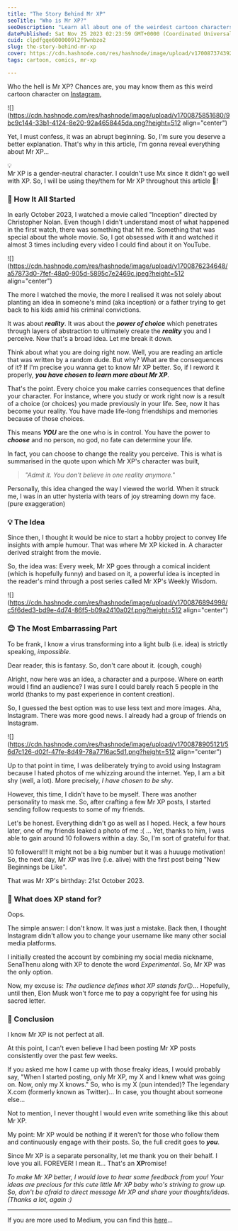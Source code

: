 ```yaml
---
title: "The Story Behind Mr XP"
seoTitle: "Who is Mr XP?"
seoDescription: "Learn all about one of the weirdest cartoon characters on Instagram..."
datePublished: Sat Nov 25 2023 02:23:59 GMT+0000 (Coordinated Universal Time)
cuid: clpdfgqe6000009l2f9wnbzo2
slug: the-story-behind-mr-xp
cover: https://cdn.hashnode.com/res/hashnode/image/upload/v1700873743922/b6251d14-b72c-4e6a-992f-a3c663c83b2c.png
tags: cartoon, comics, mr-xp

---
```


Who the hell is Mr XP? Chances are, you may know them as this weird cartoon character on [Instagram](https://www.instagram.com/senathenu_xp/),

![](https://cdn.hashnode.com/res/hashnode/image/upload/v1700875851680/9bc9c144-33b1-4124-8e20-92a4658445da.png?height=512 align="center")

Yet, I must confess, it was an abrupt beginning. So, I'm sure you deserve a better explanation. That's why in this article, I'm gonna reveal everything about Mr XP...

<div data-node-type="callout">
<div data-node-type="callout-emoji">💡</div>
<div data-node-type="callout-text">Mr XP is a gender-neutral character. I couldn't use Mx since it didn't go well with XP. So, I will be using they/them for Mr XP throughout this article 🙌!</div>
</div>

### 💫 How It All Started

In early October 2023, I watched a movie called "Inception" directed by Christopher Nolan. Even though I didn't understand most of what happened in the first watch, there was something that hit me. Something that was special about the whole movie. So, I got obsessed with it and watched it almost 3 times including every video I could find about it on YouTube.

![](https://cdn.hashnode.com/res/hashnode/image/upload/v1700876234648/a57873d0-7fef-48a0-905d-5895c7e2469c.jpeg?height=512 align="center")

The more I watched the movie, the more I realised it was not solely about planting an idea in someone's mind (aka inception) or a father trying to get back to his kids amid his criminal convictions.

It was about ***reality***. It was about the ***power of choice*** which penetrates through layers of abstraction to ultimately create the ***reality*** you and I perceive. Now that's a broad idea. Let me break it down.

Think about what you are doing right now. Well, you are reading an article that was written by a random dude. But why? What are the consequences of it? If I'm precise you wanna get to know Mr XP better. So, if I reword it properly, ***you have chosen to learn more about Mr XP***.

That's the point. Every choice you make carries consequences that define your character. For instance, where you study or work right now is a result of a choice (or choices) you made previously in your life. See, now it has become your reality. You have made life-long friendships and memories because of those choices.

This means ***YOU*** are the one who is in control. You have the power to ***choose*** and no person, no god, no fate can determine your life.

In fact, you can choose to change the reality you perceive. This is what is summarised in the quote upon which Mr XP's character was built,

> *"Admit it. You don't believe in one reality anymore."*

Personally, this idea changed the way I viewed the world. When it struck me, I was in an utter hysteria with tears of joy streaming down my face. (pure exaggeration)

### 💡 The Idea

Since then, I thought it would be nice to start a hobby project to convey life insights with ample humour. That was where Mr XP kicked in. A character derived straight from the movie.

So, the idea was: Every week, Mr XP goes through a comical incident (which is hopefully funny) and based on it, a powerful idea is incepted in the reader's mind through a post series called Mr XP's Weekly Wisdom.

![](https://cdn.hashnode.com/res/hashnode/image/upload/v1700876894998/c5f6ded3-bd9e-4d74-86f5-b09a2410a02f.png?height=512 align="center")

### 😊 The Most Embarrassing Part

To be frank, I know a virus transforming into a light bulb (i.e. idea) is strictly speaking, *impossible*.

Dear reader, this is fantasy. So, don't care about it. (cough, cough)

Alright, now here was an idea, a character and a purpose. Where on earth would I find an audience? I was sure I could barely reach 5 people in the world (thanks to my past experience in content creation).

So, I guessed the best option was to use less text and more images. Aha, Instagram. There was more good news. I already had a group of friends on Instagram.

![](https://cdn.hashnode.com/res/hashnode/image/upload/v1700878905121/56d7c126-d02f-47fe-8d49-78a7716ac5d1.png?height=512 align="center")

Up to that point in time, I was deliberately trying to avoid using Instagram because I hated photos of me whizzing around the internet. Yep, I am a bit shy (well, a lot). More precisely, *I have chosen to be shy*.

However, this time, I didn't have to be myself. There was another personality to mask me. So, after crafting a few Mr XP posts, I started sending follow requests to some of my friends.

Let's be honest. Everything didn't go as well as I hoped. Heck, a few hours later, one of my friends leaked a photo of me :( ... Yet, thanks to him, I was able to gain around 10 followers within a day. So, I'm sort of grateful for that.

10 followers!!! It might not be a big number but it was a huuuge motivation! So, the next day, Mr XP was live (i.e. alive) with the first post being "New Beginnings be Like".

That was Mr XP's birthday: 21st October 2023.

### 🤔 What does XP stand for?

Oops.

The simple answer: I don't know. It was just a mistake. Back then, I thought Instagram didn't allow you to change your username like many other social media platforms.

I initially created the account by combining my social media nickname, SenaThenu along with XP to denote the word *Experimental*. So, Mr XP was the only option.

Now, my excuse is: *The audience defines what XP stands for*😉... Hopefully, until then, Elon Musk won't force me to pay a copyright fee for using his sacred letter.

### 👋 Conclusion

I know Mr XP is not perfect at all.

At this point, I can't even believe I had been posting Mr XP posts consistently over the past few weeks.

If you asked me how I came up with those freaky ideas, I would probably say, "When I started posting, only Mr XP, my X and I knew what was going on. Now, only my X knows." So, who is my X (pun intended)? The legendary X.com (formerly known as Twitter)... In case, you thought about someone else...

Not to mention, I never thought I would even write something like this about Mr XP.

My point: Mr XP would be nothing if it weren't for those who follow them and continuously engage with their posts. So, the full credit goes to ***you***.

Since Mr XP is a separate personality, let me thank you on their behalf. I love you all. FOREVER! I mean it... That's an **XP**romise!

*To make Mr XP better, I would love to hear some feedback from you! Your ideas are precious for this cute little Mr XP baby who's striving to grow up. So, don't be afraid to direct message Mr XP and share your thoughts/ideas. (Thanks a lot, again :)*

---

If you are more used to Medium, you can find this [here](https://medium.com/@senathenu/the-story-behind-mr-xp-8c178c4792e4)...